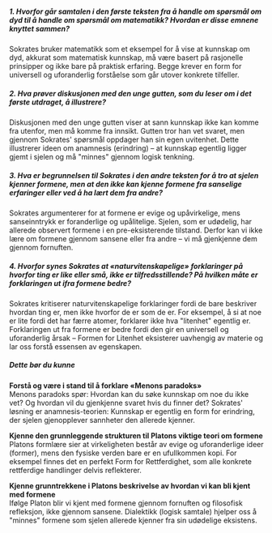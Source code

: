 ##### 1. Hvorfor går samtalen i den første teksten fra å handle om spørsmål om dyd til å handle om spørsmål om matematikk? Hvordan er disse emnene knyttet sammen?

Sokrates bruker matematikk som et eksempel for å vise at kunnskap om dyd, akkurat som matematisk kunnskap, må være basert på rasjonelle prinsipper og ikke bare på praktisk erfaring. Begge krever en form for universell og uforanderlig forståelse som går utover konkrete tilfeller.

##### 2. Hva prøver diskusjonen med den unge gutten, som du leser om i det første utdraget, å illustrere?

Diskusjonen med den unge gutten viser at sann kunnskap ikke kan komme fra utenfor, men må komme fra innsikt. Gutten tror han vet svaret, men gjennom Sokrates' spørsmål oppdager han sin egen uvitenhet. Dette illustrerer ideen om anamnesis (erindring) – at kunnskap egentlig ligger gjemt i sjelen og må "minnes" gjennom logisk tenkning.

##### 3. Hva er begrunnelsen til Sokrates i den andre teksten for å tro at sjelen kjenner formene, men at den ikke kan kjenne formene fra sanselige erfaringer eller ved å ha lært dem fra andre?

Sokrates argumenterer for at formene er evige og upåvirkelige, mens sanseinntrykk er foranderlige og upålitelige. Sjelen, som er udødelig, har allerede observert formene i en pre-eksisterende tilstand. Derfor kan vi ikke lære om formene gjennom sansene eller fra andre – vi må gjenkjenne dem gjennom fornuften.

##### 4. Hvorfor synes Sokrates at «naturvitenskapelige» forklaringer på hvorfor ting er like eller små, ikke er tilfredsstillende? På hvilken måte er forklaringen ut ifra formene bedre?

Sokrates kritiserer naturvitenskapelige forklaringer fordi de bare beskriver hvordan ting er, men ikke hvorfor de er som de er. For eksempel, å si at noe er lite fordi det har færre atomer, forklarer ikke hva "litenhet" egentlig er. Forklaringen ut fra formene er bedre fordi den gir en universell og uforanderlig årsak – Formen for Litenhet eksisterer uavhengig av materie og lar oss forstå essensen av egenskapen.

##### Dette bør du kunne

**Forstå og være i stand til å forklare «Menons paradoks»**  
Menons paradoks spør: Hvordan kan du søke kunnskap om noe du ikke vet? Og hvordan vil du gjenkjenne svaret hvis du finner det? Sokrates' løsning er anamnesis-teorien: Kunnskap er egentlig en form for erindring, der sjelen gjenopplever sannheter den allerede kjenner.

**Kjenne den grunnleggende strukturen til Platons viktige teori om formene**  
Platons formlære sier at virkeligheten består av evige og uforanderlige ideer (former), mens den fysiske verden bare er en ufullkommen kopi. For eksempel finnes det en perfekt Form for Rettferdighet, som alle konkrete rettferdige handlinger delvis reflekterer.

**Kjenne grunntrekkene i Platons beskrivelse av hvordan vi kan bli kjent med formene**  
Ifølge Platon blir vi kjent med formene gjennom fornuften og filosofisk refleksjon, ikke gjennom sansene. Dialektikk (logisk samtale) hjelper oss å "minnes" formene som sjelen allerede kjenner fra sin udødelige eksistens.